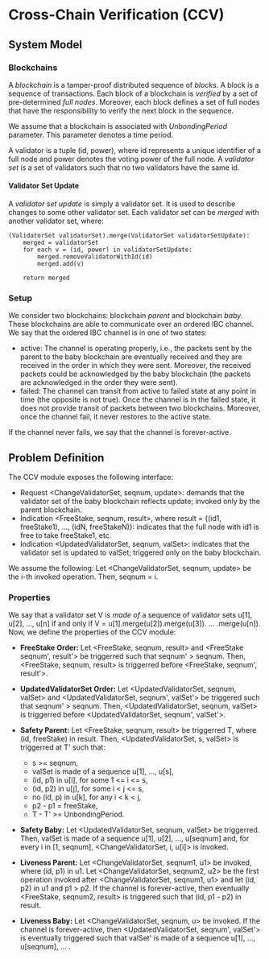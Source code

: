 # Cross-Chain Verification (CCV)

## System Model

### Blockchains

A *blockchain* is a tamper-proof distributed sequence of *blocks*.
A block is a sequence of transactions.
Each block of a blockchain is *verified* by a set of pre-determined *full nodes*.
Moreover, each block defines a set of full nodes that have the responsibility to verify the next block in the sequence.

We assume that a blockchain is associated with *UnbondingPeriod* parameter.
This parameter denotes a time period.

A validator is a tuple (id, power), where id represents a unique identifier of a full node and power denotes the voting power of the full node.
A *validator set* is a set of validators such that no two validators have the same id.
<!-- A validator set V = {(id1, power1), ..., (idN, powerN)} is a validator set of block b if and only if full nodes id1, ..., idN verified b with their associated voting powers.
We say that V is a validator set of blockchain B at time T if and only if V is specified by block b', where b' is the last block of B at time T. -->

<!-- #### Stake

A stake is a non-negative integer.
Each full node of a blockchain is assoaciated with a sequence of stakes.
The voting power of a validator is proportional to the stake of the validator. -->

#### Validator Set Update

A *validator set update* is simply a validator set.
It is used to describe changes to some other validator set.
Each validator set can be *merged* with another validator set, where:
```
(ValidatorSet validatorSet).merge(ValidatorSet validatorSetUpdate):
    merged = validatorSet
    for each v = (id, power) in validatorSetUpdate:
        merged.removeValidatorWithId(id)
        merged.add(v)
    
    return merged
```

### Setup

We consider two blockchains: blockchain *parent* and blockchain *baby*.
These blockchains are able to communicate over an ordered IBC channel.
We say that the ordered IBC channel is in one of two states:
- active: The channel is operating properly, i.e., the packets sent by the parent to the baby blockchain are eventually received and they are received in the order in which they were sent. Moreover, the received packets could be acknowledged by the baby blockchain (the packets are acknowledged in the order they were sent).
- failed: The channel can transit from active to failed state at any point in time (the opposite is not true).
Once the channel is in the failed state, it does not provide transit of packets between two blockchains.
Moreover, once the channel fail, it never restores to the active state.

If the channel never fails, we say that the channel is forever-active.

## Problem Definition

The CCV module exposes the following interface:
- Request \<ChangeValidatorSet, seqnum, update\>: demands that the validator set of the baby blockchain reflects update; invoked only by the parent blockchain.
- Indication \<FreeStake, seqnum, result\>, where result = {(id1, freeStake1), ..., (idN, freeStakeN)}: indicates that the full node with id1 is free to take freeStake1, etc.
- Indication \<UpdatedValidatorSet, seqnum, valSet\>: indicates that the validator set is updated to valSet; triggered only on the baby blockchain.

We assume the following:
Let \<ChangeValidatorSet, seqnum, update\> be the i-th invoked operation.
Then, seqnum = i.

### Properties

We say that a validator set V is *made of* a sequence of validator sets u[1], u[2], ..., u[n] if and only if V = u[1].merge(u[2]).merge(u[3]). ... .merge(u[n]).
Now, we define the properties of the CCV module:

- **FreeStake Order:** Let <FreeStake, seqnum, result> and <FreeStake seqnum', result'> be triggerred such that seqnum' > seqnum.
Then, <FreeStake, seqnum, result> is triggerred before <FreeStake, seqnum', result'>.

- **UpdatedValidatorSet Order:** Let <UpdatedValidatorSet, seqnum, valSet> and <UpdatedValidatorSet, seqnum', valSet'> be triggered such that seqnum' > seqnum.
Then, <UpdatedValidatorSet, seqnum, valSet> is triggerred before <UpdatedValidatorSet, seqnum', valSet'>.

- **Safety Parent:** Let <FreeStake, seqnum, result> be triggerred T, where (id, freeStake) in result.
Then, <UpdatedValidatorSet, s, valSet> is triggerred at T' such that:
    - s >= seqnum,
    - valSet is made of a sequence u[1], ..., u[s],
    - (id, p1) in u[i], for some 1 <= i <= s,
    - (id, p2) in u[j], for some i < j <= s,
    - no (id, p) in u[k], for any i < k < j,
    - p2 - p1 = freeStake,
    - T - T' >= UnbondingPeriod.

- **Safety Baby:** Let <UpdatedValidatorSet, seqnum, valSet> be triggerred.
Then, valSet is made of a sequence u[1], u[2], ..., u[seqnum] and, for every i in [1, seqnum], <ChangeValidatorSet, i, u[i]> is invoked. 

- **Liveness Parent:** Let <ChangeValidatorSet, seqnum1, u1> be invoked, where (id, p1) in u1.
Let <ChangeValidatorSet, seqnum2, u2> be the first operation invoked after <ChangeValidatorSet, seqnum1, u1> and let (id, p2) in u1 and p1 > p2.
If the channel is forever-active, then eventually <FreeStake, seqnum2, result> is triggered such that (id, p1 - p2) in result.

- **Liveness Baby:** Let <ChangeValidatorSet, seqnum, u> be invoked.
If the channel is forever-active, then <UpdatedValidatorSet, seqnum', valSet'> is eventually triggered such that valSet' is made of a sequence u[1], ..., u[seqnum], ... .



<!-- If the channel is forever-active, then there exists a validator set V and a sequence of validator set updates seq such that:
    - V is the validator set of  -->

<!-- We assume the following: Let \<ChangeValidatorSet, update\> is invoked and let v in update, where v = (id, stake). Then, stake in seq, where seq = stake[id].
This assumption simply states that stake is "noted" on the parent blockchain before the operation is invoked. -->

     

<!-- ### Assumptions

We make the following assumptions:
- Let \<ChangeValidatorSet, update\> is invoked and let v in update, where v = (id, stake). Then, stake in seq, where seq = stake[id].
-  -->




<!-- A *blockchain* is a tamper-proof sequence of *blocks*.
A block is a sequence of transactions and each block is *verified* by a set of *validators*.
If a block B is verified with a set V of validators, we say that V is the validator set of B.

Each block defines a set of validators that verify the next block of the blockchain.
We say that V is the validator set of blockchain B at time T if and only if V is defined by block b, where b is the last block of B at time T.

We consider two blockchains: blockchain *parent* and blockchain *baby*. -->